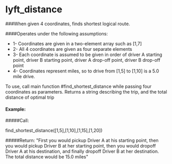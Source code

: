 lyft_distance
=============

###When given 4 coordinates, finds shortest logical route.  

####Operates under the following assumptions:
* 1- Coordinates are given in a two-element array such as [1,7]
* 2- All 4 coordinates are given as four separate elements
* 3- Each coordinate is assumed to be given in order of driver A starting point, driver B starting point, driver A drop-off point, driver B drop-off point
* 4- Coordinates represent miles, so to drive from [1,5] to [1,10] is a 5.0 mile drive.


To use, call main function #find_shortest_distance while passing four coordinates as parameters.
Returns a string describing the trip, and the total distance of optimal trip

#### Example: 

#####Call:

find_shortest_distance([1,5],[1,10],[1,15],[1,20])

#####Return:
"First you would pickup Driver A at his starting point, then you would pickup Driver B at her starting point, then you would dropoff Driver A at his destination, and finally dropoff Driver B at her destination.  The total distance would be 15.0 miles"
